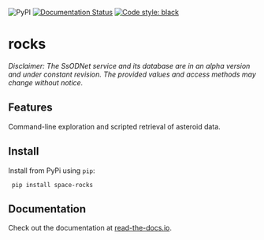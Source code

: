 ![PyPI](https://img.shields.io/pypi/v/space-rocks) [![Documentation Status](https://readthedocs.org/projects/rocks/badge/?version=latest)](https://rocks.readthedocs.io/en/latest/?badge=latest) [![Code style: black](https://img.shields.io/badge/code%20style-black-000000.svg)](https://github.com/psf/black)

# rocks

*Disclaimer: The SsODNet service and its database are in an alpha version and under constant revision. The provided values and access methods may change without notice.*

## Features

Command-line exploration and scripted retrieval of asteroid data.

## Install

Install from PyPi using `pip`:

     pip install space-rocks

## Documentation

Check out the documentation at [read-the-docs.io](https://rocks.readthedocs.io/en/latest/).
